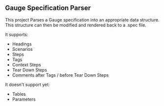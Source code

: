 ## Gauge Specification Parser

This project Parses a Gauge specification into an appropriate data structure.
This structure can then be modified and rendered back to a .spec file.

It supports:

* Headings
* Scenarios
* Steps
* Tags
* Context Steps
* Tear Down Steps
* Comments after Tags / before Tear Down Steps

It doesn't support yet:

* Tables
* Parameters
